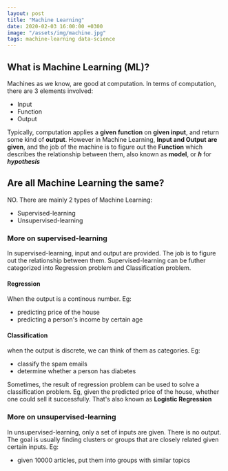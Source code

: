 ```yaml
---
layout: post
title: "Machine Learning"
date: 2020-02-03 16:00:00 +0300
image: "/assets/img/machine.jpg"
tags: machine-learning data-science
---
```


## What is Machine Learning (ML)?

Machines as we know, are good at computation. In terms of computation, there are 3 elements involved:

- Input
- Function
- Output

Typically, computation applies a **given function** on **given input**, and return some kind of **output**. However in Machine Learning, **Input and Output are given**, and the job of the machine is to figure out the **Function** which describes the relationship between them, also known as **model**, or **_h_** for **_hypothesis_**

## Are all Machine Learning the same?

NO. There are mainly 2 types of Machine Learning:
- Supervised-learning
- Unsupervised-learning

### More on supervised-learning
In supervised-learning, input and output are provided. The job is to figure out the relationship between them.
Supervised-learning can be futher categorized into Regression problem and Classification problem.

#### Regression
When the output is a continous number. Eg:

- predicting price of the house
- predicting a person's income by certain age

#### Classification
when the output is discrete, we can think of them as categories. Eg:

- classify the spam emails
- determine whether a person has diabetes

Sometimes, the result of regression problem can be used to solve a classification problem. Eg, given the predicted price of the house, whether one could sell it successfully. That's also known as **Logistic Regression**

### More on unsupervised-learning

In unsupervised-learning, only a set of inputs are given. There is no output.
The goal is usually finding clusters or groups that are closely related given certain inputs. Eg:

- given 10000 articles, put them into groups with similar topics
